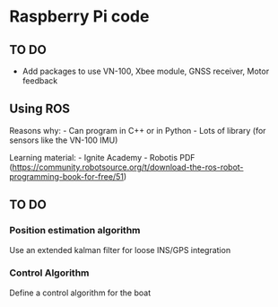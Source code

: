 # Raspberry Pi code

## TO DO
* Add packages to use VN-100, Xbee module, GNSS receiver, Motor feedback

## Using ROS
Reasons why: 
    - Can program in C++ or in Python
    - Lots of library (for sensors like the VN-100 IMU)

Learning material:
    - Ignite Academy
    - Robotis PDF (https://community.robotsource.org/t/download-the-ros-robot-programming-book-for-free/51)

## TO DO

### Position estimation algorithm
Use an extended kalman filter for loose INS/GPS integration

### Control Algorithm
Define a control algorithm for the boat